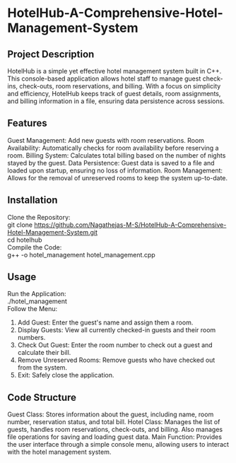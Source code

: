 # HotelHub-A-Comprehensive-Hotel-Management-System

## Project Description
HotelHub is a simple yet effective hotel management system built in C++. This console-based application allows hotel staff to manage guest check-ins, check-outs, room reservations, and billing. With a focus on simplicity and efficiency, HotelHub keeps track of guest details, room assignments, and billing information in a file, ensuring data persistence across sessions.

## Features
Guest Management: Add new guests with room reservations.
Room Availability: Automatically checks for room availability before reserving a room.
Billing System: Calculates total billing based on the number of nights stayed by the guest.
Data Persistence: Guest data is saved to a file and loaded upon startup, ensuring no loss of information.
Room Management: Allows for the removal of unreserved rooms to keep the system up-to-date.

## Installation
Clone the Repository:  
git clone https://github.com/Nagathejas-M-S/HotelHub-A-Comprehensive-Hotel-Management-System.git  
cd hotelhub  
Compile the Code:  
g++ -o hotel_management hotel_management.cpp

## Usage
Run the Application:  
./hotel_management  
Follow the Menu:
1. Add Guest: Enter the guest's name and assign them a room.
2. Display Guests: View all currently checked-in guests and their room numbers.
3. Check Out Guest: Enter the room number to check out a guest and calculate their bill.
4. Remove Unreserved Rooms: Remove guests who have checked out from the system.
5. Exit: Safely close the application.

## Code Structure
Guest Class:
Stores information about the guest, including name, room number, reservation status, and total bill.
Hotel Class:
Manages the list of guests, handles room reservations, check-outs, and billing. Also manages file operations for saving and loading guest data.
Main Function:
Provides the user interface through a simple console menu, allowing users to interact with the hotel management system.
